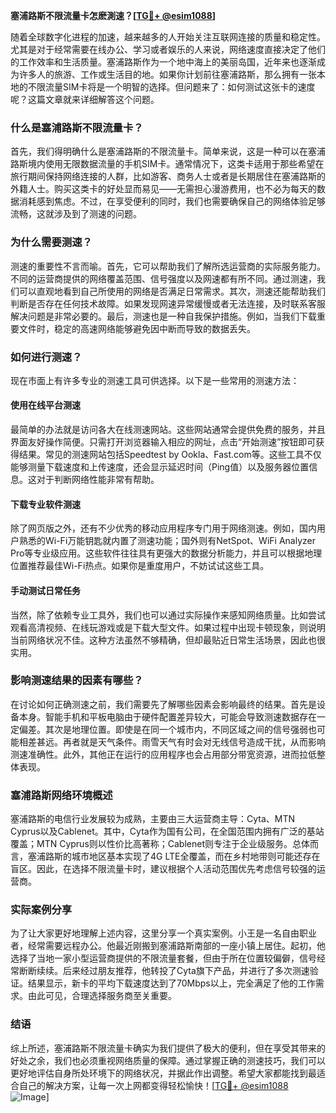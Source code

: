 **塞浦路斯不限流量卡怎麽測速？[[TG💪+ @esim1088](https://t.me/s/esim1088)]**

随着全球数字化进程的加速，越来越多的人开始关注互联网连接的质量和稳定性。尤其是对于经常需要在线办公、学习或者娱乐的人来说，网络速度直接决定了他们的工作效率和生活质量。塞浦路斯作为一个地中海上的美丽岛国，近年来也逐渐成为许多人的旅游、工作或生活目的地。如果你计划前往塞浦路斯，那么拥有一张本地的不限流量SIM卡将是一个明智的选择。但问题来了：如何测试这张卡的速度呢？这篇文章就来详细解答这个问题。

### 什么是塞浦路斯不限流量卡？

首先，我们得明确什么是塞浦路斯的不限流量卡。简单来说，这是一种可以在塞浦路斯境内使用无限数据流量的手机SIM卡。通常情况下，这类卡适用于那些希望在旅行期间保持网络连接的人群，比如游客、商务人士或者是长期居住在塞浦路斯的外籍人士。购买这类卡的好处显而易见——无需担心漫游费用，也不必为每天的数据消耗感到焦虑。不过，在享受便利的同时，我们也需要确保自己的网络体验足够流畅，这就涉及到了测速的问题。

### 为什么需要测速？

测速的重要性不言而喻。首先，它可以帮助我们了解所选运营商的实际服务能力。不同的运营商提供的网络覆盖范围、信号强度以及网速都有所不同。通过测速，我们可以直观地看到自己所使用的网络是否满足日常需求。其次，测速还能帮助我们判断是否存在任何技术故障。如果发现网速异常缓慢或者无法连接，及时联系客服解决问题是非常必要的。最后，测速也是一种自我保护措施。例如，当我们下载重要文件时，稳定的高速网络能够避免因中断而导致的数据丢失。

### 如何进行测速？

现在市面上有许多专业的测速工具可供选择。以下是一些常用的测速方法：

#### 使用在线平台测速

最简单的办法就是访问各大在线测速网站。这些网站通常会提供免费的服务，并且界面友好操作简便。只需打开浏览器输入相应的网址，点击“开始测速”按钮即可获得结果。常见的测速网站包括Speedtest by Ookla、Fast.com等。这些工具不仅能够测量下载速度和上传速度，还会显示延迟时间（Ping值）以及服务器位置信息。这对于判断网络性能非常有帮助。

#### 下载专业软件测速

除了网页版之外，还有不少优秀的移动应用程序专门用于网络测速。例如，国内用户熟悉的Wi-Fi万能钥匙就内置了测速功能；国外则有NetSpot、WiFi Analyzer Pro等专业级应用。这些软件往往具有更强大的数据分析能力，并且可以根据地理位置推荐最佳Wi-Fi热点。如果你是重度用户，不妨试试这些工具。

#### 手动测试日常任务

当然，除了依赖专业工具外，我们也可以通过实际操作来感知网络质量。比如尝试观看高清视频、在线玩游戏或是下载大型文件。如果过程中出现卡顿现象，则说明当前网络状况不佳。这种方法虽然不够精确，但却最贴近日常生活场景，因此也很实用。

### 影响测速结果的因素有哪些？

在讨论如何正确测速之前，我们需要先了解哪些因素会影响最终的结果。首先是设备本身。智能手机和平板电脑由于硬件配置差异较大，可能会导致测速数据存在一定偏差。其次是地理位置。即使是在同一个城市内，不同区域之间的信号强弱也可能相差甚远。再者就是天气条件。雨雪天气有时会对无线信号造成干扰，从而影响测速准确性。此外，其他正在运行的应用程序也会占用部分带宽资源，进而拉低整体表现。

### 塞浦路斯网络环境概述

塞浦路斯的电信行业发展较为成熟，主要由三大运营商主导：Cyta、MTN Cyprus以及Cablenet。其中，Cyta作为国有公司，在全国范围内拥有广泛的基站覆盖；MTN Cyprus则以性价比高著称；Cablenet则专注于企业级服务。总体而言，塞浦路斯的城市地区基本实现了4G LTE全覆盖，而在乡村地带则可能还存在盲区。因此，在选择不限流量卡时，建议根据个人活动范围优先考虑信号较强的运营商。

### 实际案例分享

为了让大家更好地理解上述内容，这里分享一个真实案例。小王是一名自由职业者，经常需要远程办公。他最近刚搬到塞浦路斯南部的一座小镇上居住。起初，他选择了当地一家小型运营商提供的不限流量套餐，但由于所在位置较偏僻，信号经常断断续续。后来经过朋友推荐，他转投了Cyta旗下产品，并进行了多次测速验证。结果显示，新卡的平均下载速度达到了70Mbps以上，完全满足了他的工作需求。由此可见，合理选择服务商至关重要。

### 结语

综上所述，塞浦路斯不限流量卡确实为我们提供了极大的便利，但在享受其带来的好处之余，我们也必须重视网络质量的保障。通过掌握正确的测速技巧，我们可以更好地评估自身所处环境下的网络状况，并据此作出调整。希望大家都能找到最适合自己的解决方案，让每一次上网都变得轻松愉快！[[TG💪+ @esim1088](https://t.me/s/esim1088) ![Image](https://i.postimg.cc/4NQfJmqS/Snipaste-2025-05-13-00-14-12.png)]